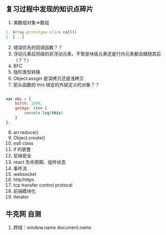 ## 复习过程中发现的知识点碎片

1. 类数组对象=>数组
```js
1. Array.prototype.slice.call()
2. [...]
```

2. 错误优先的回调函数？？
3. 浮动元素后同级的非浮动元素，不管是块级元素还是行内元素都会跟随其后（？？）
4. BFC
5. 隐形类型转换
6. Object.assgin 是深拷贝还是浅拷贝
7. 箭头函数的 this 绑定的外层定义的对象？？
```js

var obj = {
    birth: 1990,
    getAge: ()=> {
        console.log(this)
    }
};
```

8. arr.reduce()
9. Object.create()
10. es6 class
11. if 的嵌套
12. 前端安全
13. react 生命周期、组件状态
14. 事件流
15. websocket
16. http/https
17. tcp  transfer control protocal
18. 前端模块化
19. Iterator

## 牛克网 自测

1. 跨域：window.name   document.name

